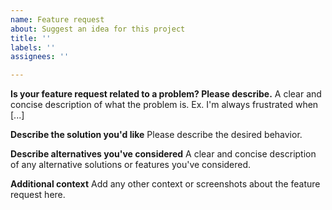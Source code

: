 ```yaml
---
name: Feature request
about: Suggest an idea for this project
title: ''
labels: ''
assignees: ''

---
```


**Is your feature request related to a problem? Please describe.**
A clear and concise description of what the problem is. Ex. I'm always frustrated when [...]

**Describe the solution you'd like**
Please describe the desired behavior.

**Describe alternatives you've considered**
A clear and concise description of any alternative solutions or features you've considered.

**Additional context**
Add any other context or screenshots about the feature request here.
